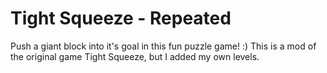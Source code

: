 # Tight Squeeze - Repeated
Push a giant block into it's goal in this fun puzzle game! :)
This is a mod of the original game Tight Squeeze, but I added my own levels.
